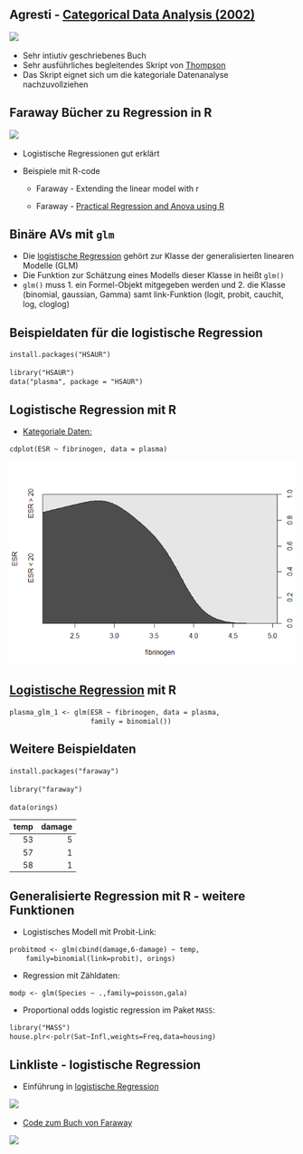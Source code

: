 Agresti - [Categorical Data Analysis (2002)](https://mathdept.iut.ac.ir/sites/mathdept.iut.ac.ir/files/AGRESTI.PDF)
-------------------------------------------------------------------------------------------------------------------

![](figure/CDAagresti.PNG)

-   Sehr intiutiv geschriebenes Buch
-   Sehr ausführliches begleitendes Skript von
    [Thompson](http://statweb.stanford.edu/~owen/courses/306a/Splusdiscrete2.pdf)
-   Das Skript eignet sich um die kategoriale Datenanalyse
    nachzuvollziehen

Faraway Bücher zu Regression in R
---------------------------------

![](figure/Faraway.PNG)

-   Logistische Regressionen gut erklärt
-   Beispiele mit R-code

    -   Faraway - Extending the linear model with r

    -   Faraway - [Practical Regression and Anova using
        R](https://cran.r-project.org/doc/contrib/Faraway-PRA.pdf)

Binäre AVs mit `glm`
--------------------

-   Die [logistische Regression](http://data.princeton.edu/R/glms.html)
    gehört zur Klasse der generalisierten linearen Modelle (GLM)
-   Die Funktion zur Schätzung eines Modells dieser Klasse in heißt
    `glm()`
-   `glm()` muss 1. ein Formel-Objekt mitgegeben werden und 2. die
    Klasse (binomial, gaussian, Gamma) samt link-Funktion (logit,
    probit, cauchit, log, cloglog)

Beispieldaten für die logistische Regression
--------------------------------------------

    install.packages("HSAUR")

    library("HSAUR")
    data("plasma", package = "HSAUR")

Logistische Regression mit R
----------------------------

-   [Kategoriale
    Daten:](http://homepage.univie.ac.at/herbert.nagel/KategorialeDaten.pdf)

<!-- -->

    cdplot(ESR ~ fibrinogen, data = plasma)

![](index_files/figure-markdown_strict/unnamed-chunk-4-1.png)

[Logistische Regression](http://ww2.coastal.edu/kingw/statistics/R-tutorials/logistic.html) mit R
-------------------------------------------------------------------------------------------------

    plasma_glm_1 <- glm(ESR ~ fibrinogen, data = plasma, 
                        family = binomial())

Weitere Beispieldaten
---------------------

    install.packages("faraway")

    library("faraway")

    data(orings)

<table>
<thead>
<tr class="header">
<th align="right">temp</th>
<th align="right">damage</th>
</tr>
</thead>
<tbody>
<tr class="odd">
<td align="right">53</td>
<td align="right">5</td>
</tr>
<tr class="even">
<td align="right">57</td>
<td align="right">1</td>
</tr>
<tr class="odd">
<td align="right">58</td>
<td align="right">1</td>
</tr>
</tbody>
</table>

Generalisierte Regression mit R - weitere Funktionen
----------------------------------------------------

-   Logistisches Modell mit Probit-Link:

<!-- -->

    probitmod <- glm(cbind(damage,6-damage) ~ temp, 
        family=binomial(link=probit), orings)

-   Regression mit Zähldaten:

<!-- -->

    modp <- glm(Species ~ .,family=poisson,gala)

-   Proportional odds logistic regression im Paket `MASS`:

<!-- -->

    library("MASS")
    house.plr<-polr(Sat~Infl,weights=Freq,data=housing)

Linkliste - logistische Regression
----------------------------------

-   Einführung in [logistische
    Regression](http://ww2.coastal.edu/kingw/statistics/R-tutorials/logistic.html)

![](figure/Rtutorials.PNG)

-   [Code zum Buch von
    Faraway](http://www.maths.bath.ac.uk/~jjf23/ELM/scripts/binary.R)

![](figure/orings.PNG)
